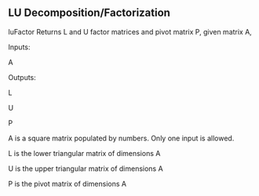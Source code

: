 ## LU Decomposition/Factorization

luFactor Returns L and U factor matrices and pivot matrix P, given matrix A, 

Inputs:

A


Outputs:

L

U

P
   
   A is a square matrix populated by numbers. Only one input is allowed.
   

L is the lower triangular matrix of dimensions A

U is the upper triangular matrix of dimensions A

P is the pivot matrix of dimensions A
